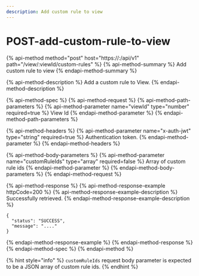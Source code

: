 ```yaml
---
description: Add custom rule to view
---
```


# POST-add-custom-rule-to-view

{% api-method method="post" host="https://<host>:<port>/api/v1" path="/view/:viewId/custom-rules" %}
{% api-method-summary %}
Add custom rule to view
{% endapi-method-summary %}

{% api-method-description %}
Add a custom rule to View.
{% endapi-method-description %}

{% api-method-spec %}
{% api-method-request %}
{% api-method-path-parameters %}
{% api-method-parameter name="viewId" type="number" required=true %}
 View Id
{% endapi-method-parameter %}
{% endapi-method-path-parameters %}

{% api-method-headers %}
{% api-method-parameter name="x-auth-jwt" type="string" required=true %}
Authentication token.
{% endapi-method-parameter %}
{% endapi-method-headers %}

{% api-method-body-parameters %}
{% api-method-parameter name="customRuleIds" type="array" required=false %}
Array of custom rule ids
{% endapi-method-parameter %}
{% endapi-method-body-parameters %}
{% endapi-method-request %}

{% api-method-response %}
{% api-method-response-example httpCode=200 %}
{% api-method-response-example-description %}
Successfully retrieved.
{% endapi-method-response-example-description %}

```
{
  "status": "SUCCESS",
  "message": "...."
}
```
{% endapi-method-response-example %}
{% endapi-method-response %}
{% endapi-method-spec %}
{% endapi-method %}

{% hint style="info" %}
`customRuleIds` request body parameter is expected to be a JSON array of custom rule ids.
{% endhint %}



